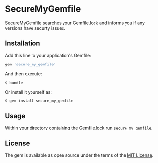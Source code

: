 # SecureMyGemfile

SecureMyGemfile searches your Gemfile.lock and informs you if any versions have securty issues.

## Installation

Add this line to your application's Gemfile:

```ruby
gem 'secure_my_gemfile'
```

And then execute:

    $ bundle

Or install it yourself as:

    $ gem install secure_my_gemfile

## Usage

Within your directory containing the Gemfile.lock run `secure_my_gemfile`.

## License

The gem is available as open source under the terms of the [MIT License](http://opensource.org/licenses/MIT).

